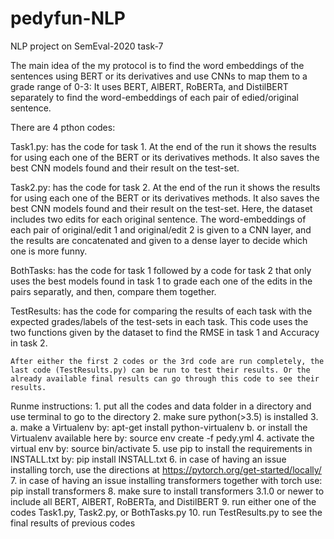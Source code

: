 # pedyfun-NLP
NLP project on SemEval-2020 task-7

The main idea of the my protocol is to find the word embeddings of the sentences using BERT or its derivatives and use CNNs to map them to a grade range of 0-3:
	It uses BERT, AlBERT, RoBERTa, and DistilBERT separately to find the word-embeddings of each pair of 	edied/original sentence.

There are 4 pthon codes:

Task1.py:	has the code for task 1. At the end of the run it shows the results for using each one of the BERT or its derivatives methods. It also saves the best CNN models found and their result on the test-set.

Task2.py:	has the code for task 2. At the end of the run it shows the results for using each one of the BERT or its derivatives methods. It also saves the best CNN models found and their result on the test-set. Here, the dataset includes two edits for each original sentence. The word-embeddings of each pair of original/edit 1 and original/edit 2 is given to a CNN layer, and the results are concatenated and given to a dense layer to decide which one is more funny.

BothTasks:	has the code for task 1 followed by a code for task 2 that only uses the best models found in task 1 to grade each one of the edits in the pairs separatly, and then, compare them together.

TestResults:	has the code for comparing the results of each task with the expected grades/labels of the test-sets in each task. This code uses the two functions given by the dataset to find the RMSE in task 1 and Accuracy in task 2.

	After either the first 2 codes or the 3rd code are run completely, the last code (TestResults.py) can be run to test their results. Or the already available final results can go through this code to see their results.


Runme instructions:
	1. put all the codes and data folder in a directory and use terminal to go to the directory
	2. make sure python(>3.5) is installed 
	3.	a. make a Virtualenv by: apt-get install python-virtualenv
		b. or install the Virtualenv available here by: source env create -f pedy.yml
	4. activate the virtual env by: source bin/activate
	5. use pip to install the requirements in INSTALL.txt by: pip install INSTALL.txt
	6. in case of having an issue installing torch, use the directions at https://pytorch.org/get-started/locally/
	7. in case of having an issue installing transformers together with torch use: pip install transformers
	8. make sure to install transformers 3.1.0 or newer to include all BERT, AlBERT, RoBERTa, and DistilBERT
	9. run either one of the codes Task1.py, Task2.py, or BothTasks.py
	10. run TestResults.py to see the final results of previous codes
